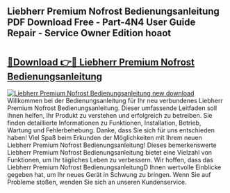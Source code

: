 ## Liebherr Premium Nofrost Bedienungsanleitung PDF Download Free - Part-4N4 User Guide Repair - Service Owner Edition hoaot

# <h2><a href="http://df001m4.blite.top/?on=Liebherr+Premium+Nofrost+Bedienungsanleitung">🔗Download 👉🔴 Liebherr Premium Nofrost Bedienungsanleitung</a></h2>

[![Liebherr Premium Nofrost Bedienungsanleitung new download](https://i.imgur.com/lujVjoI.png)](http://df001m4.blite.top/?on=Liebherr+Premium+Nofrost+Bedienungsanleitung)
Willkommen bei der Bedienungsanleitung für Ihr neu verbundenes Liebherr Premium Nofrost Bedienungsanleitung. Dieser umfassende Leitfaden soll Ihnen helfen, Ihr Produkt zu verstehen und erfolgreich zu betreiben. Sie finden detaillierte Informationen zu Funktionen, Installation, Betrieb, Wartung und Fehlerbehebung. Danke, dass Sie sich für uns entschieden haben! Viel Spaß beim Erkunden der Möglichkeiten mit Ihrem neuen Liebherr Premium Nofrost Bedienungsanleitung! Dieses bemerkenswerte Liebherr Premium Nofrost Bedienungsanleitung bietet eine Vielzahl von Funktionen, um Ihr tägliches Leben zu verbessern. Wir hoffen, dass das Liebherr Premium Nofrost BedienungsanleitungD Ihnen wertvolle Einblicke gegeben hat, um Ihr neues Gerät in Schwung zu bringen. Wenn Sie auf Probleme stoßen, wenden Sie sich an unseren Kundenservice.
